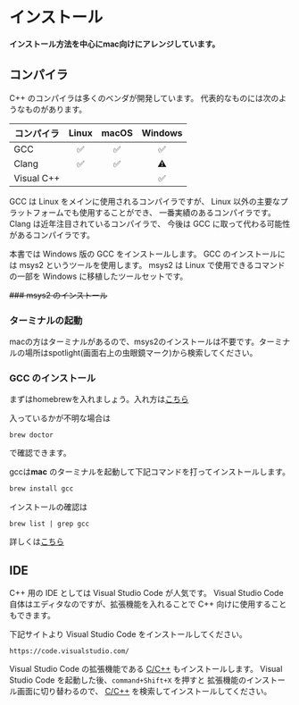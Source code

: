 # インストール

**インストール方法を中心にmac向けにアレンジしています。**

## コンパイラ

C++ のコンパイラは多くのベンダが開発しています。
代表的なものには次のようなものがあります。

| コンパイラ | Linux              | macOS              | Windows            |
|------------|:------------------:|:------------------:|:------------------:|
| GCC        | :white_check_mark: | :white_check_mark: | ️:white_check_mark: |
| Clang      | :white_check_mark: | :white_check_mark: | :warning:          |
| Visual C++ |                    |                    | :white_check_mark: |

GCC は Linux をメインに使用されるコンパイラですが、
Linux 以外の主要なプラットフォームでも使用することができ、
一番実績のあるコンパイラです。
Clang は近年注目されているコンパイラで、
今後は GCC に取って代わる可能性があるコンパイラです。

本書では Windows 版の GCC をインストールします。
GCC のインストールには msys2 というツールを使用します。
msys2 は Linux で使用できるコマンドの一部を Windows に移植したツールセットです。

~~### msys2 のインストール~~
### ターミナルの起動

macの方はターミナルがあるので、msys2のインストールは不要です。ターミナルの場所はspotlight(画面右上の虫眼鏡マーク)から検索してください。

### GCC のインストール

まずはhomebrewを入れましょう。入れ方は[こちら](https://brew.sh/index_ja)

入っているかが不明な場合は

```
brew doctor
```
で確認できます。

gccは**mac** のターミナルを起動して下記コマンドを打ってインストールします。

```bash
brew install gcc
```
インストールの確認は

```
brew list | grep gcc
```

詳しくは[こちら](https://qiita.com/DaikiSuyama/items/09f5aa399aad37783146)

## IDE

C++ 用の IDE としては Visual Studio Code が人気です。
Visual Studio Code 自体はエディタなのですが、拡張機能を入れることで
C++ 向けに使用することもできます。

下記サイトより Visual Studio Code をインストールしてください。

```
https://code.visualstudio.com/
```

Visual Studio Code の拡張機能である [C/C++] もインストールします。
Visual Studio Code を起動した後、`command+Shift+X` を押すと
拡張機能のインストール画面に切り替わるので、
[C/C++] を検索してインストールしてください。

[C/C++]: https://marketplace.visualstudio.com/items?itemName=ms-vscode.cpptools
